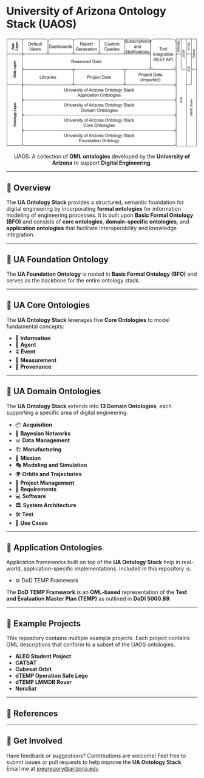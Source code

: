# University of Arizona Ontology Stack (UAOS) 

<p align="center">
  <img src="UAOS.png" alt="Rover System Dashboard" width="600">
</p>

<p align="center">UAOS: A collection of <b>OML ontologies</b> developed by the <b>University of Arizona</b> to support <b>Digital Engineering</b>. </p>

 

---

## 🔹 Overview  

The **UA Ontology Stack** provides a structured, semantic foundation for digital engineering by incorporating **formal ontologies** for information modeling of engineering processes. It is built upon **Basic Formal Ontology (BFO)** and consists of **core ontologies**, **domain-specific ontologies**, and **application ontologies** that facilitate interoperability and knowledge integration.  

---

## 🔹 UA Foundation Ontology  

The **UA Foundation Ontology** is rooted in **Basic Formal Ontology (BFO)** and serves as the backbone for the entire ontology stack.  

---

## 🔹 UA Core Ontologies  

The **UA Ontology Stack** leverages five **Core Ontologies** to model fundamental concepts:  

- 📄 **Information**  
- 👤 **Agent**  
- ⏳ **Event**  
- 📏 **Measurement**  
- 🔗 **Provenance**  

---

## 🔹 UA Domain Ontologies  

The **UA Ontology Stack** extends into **13 Domain Ontologies**, each supporting a specific area of digital engineering:  

- 📦 **Acquisition**
- 🔗 **Bayesian Networks**
- 📊 **Data Management**  
- 🏗️ **Manufacturing**  
- 🚀 **Mission**  
- 🎭 **Modeling and Simulation**
- 🌍 **Orbits and Trajectories**  
- 📅 **Project Management**  
- 📜 **Requirements**  
- 💻 **Software**  
- 🏛️ **System Architecture**  
- 🛠️ **Test**
- 📖 **Use Cases** 

---

## 🔹 Application Ontologies  

Application frameworks built on top of the **UA Ontology Stack** help in real-world, application-specific implementations. Included in this repository is:  

- ⚙️ DoD TEMP Framework  

The **DoD TEMP Framework** is an **OML-based** representation of the **Test and Evaluation Master Plan (TEMP)** as outlined in **DoDI 5000.89**.  

---

## 🔹 Example Projects

This repository contains multiple example projects. Each project contains OML descriptions that conform to a subset of the UAOS ontologies. 

<!---
Convert this to a table. Add list of relevant ontologies being used.
-->

- **ALEO Student Project**
- **CATSAT**
- **Cubesat Orbit**
- **dTEMP Operation Safe Lego**
- **dTEMP LMMDR Rover**
- **NoraSat**  

---

## 🔹 References
<!---
Add a table of references. Name, title, author, link to available online
Add refs throughout this page
-->

---

## 🔹 Get Involved  

Have feedback or suggestions? Contributions are welcome! Feel free to submit issues or pull requests to help improve the **UA Ontology Stack**.  
Email me at joegregory@arizona.edu
